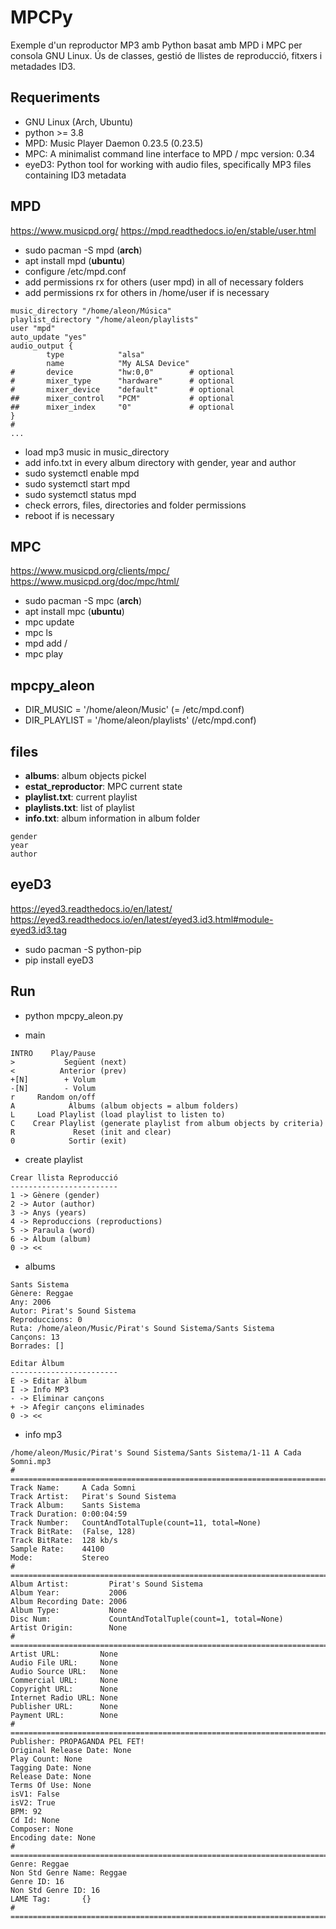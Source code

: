 # MPCPy

Exemple d'un reproductor MP3 amb Python basat amb MPD i MPC per consola GNU Linux.
Ús de classes, gestió de llistes de reproducció, fitxers i metadades ID3.

## Requeriments

- GNU Linux (Arch, Ubuntu)
- python >= 3.8
- MPD: Music Player Daemon 0.23.5 (0.23.5)
- MPC: A minimalist command line interface to MPD / mpc version: 0.34
- eyeD3: Python tool for working with audio files, specifically MP3 files containing ID3 metadata

## MPD
https://www.musicpd.org/
https://mpd.readthedocs.io/en/stable/user.html

- sudo pacman -S mpd (**arch**)
- apt install mpd (**ubuntu**)
- configure /etc/mpd.conf
- add permissions rx for others (user mpd) in all of necessary folders
- add permissions rx for others in /home/user if is necessary
```
music_directory "/home/aleon/Música"
playlist_directory "/home/aleon/playlists"
user "mpd"
auto_update "yes"
audio_output {
        type            "alsa"
        name            "My ALSA Device"
#       device          "hw:0,0"        # optional
#       mixer_type      "hardware"      # optional
#       mixer_device    "default"       # optional
##      mixer_control   "PCM"           # optional
##      mixer_index     "0"             # optional
}
#
...
```
- load mp3 music in music_directory
- add info.txt in every album directory with gender, year and author 
- sudo systemctl enable mpd
- sudo systemctl start mpd
- sudo systemctl status mpd
- check errors, files, directories and folder permissions
- reboot if is necessary

## MPC
https://www.musicpd.org/clients/mpc/
https://www.musicpd.org/doc/mpc/html/

- sudo pacman -S mpc (**arch**)
- apt install mpc (**ubuntu**)
- mpc update
- mpc ls
- mpd add /
- mpc play

## mpcpy_aleon

- DIR_MUSIC = '/home/aleon/Music' (= /etc/mpd.conf)
- DIR_PLAYLIST = '/home/aleon/playlists' (/etc/mpd.conf)

## files

- **albums**: album objects pickel
- **estat_reproductor**: MPC current state
- **playlist.txt**: current playlist
- **playlists.txt**: list of playlist
- **info.txt**: album information in album folder
```
gender
year
author
```

## eyeD3
https://eyed3.readthedocs.io/en/latest/
https://eyed3.readthedocs.io/en/latest/eyed3.id3.html#module-eyed3.id3.tag

- sudo pacman -S python-pip
- pip install eyeD3


## Run

- python mpcpy_aleon.py

- main
```
INTRO    Play/Pause
>           Següent (next)
<          Anterior (prev)
+[N]        + Volum
-[N]        - Volum
r     Random on/off 
A            Àlbums (album objects = album folders)
L     Load Playlist (load playlist to listen to)
C    Crear Playlist (generate playlist from album objects by criteria)
R             Reset (init and clear)
0            Sortir (exit)
```

- create playlist
```
Crear llista Reproducció
------------------------
1 -> Gènere (gender)
2 -> Autor (author)
3 -> Anys (years)
4 -> Reproduccions (reproductions)
5 -> Paraula (word)
6 -> Àlbum (album)
0 -> <<
```

- albums
```
Sants Sistema
Gènere: Reggae
Any: 2006
Autor: Pirat's Sound Sistema
Reproduccions: 0
Ruta: /home/aleon/Music/Pirat's Sound Sistema/Sants Sistema
Cançons: 13
Borrades: []

Editar Àlbum
------------------------
E -> Editar àlbum
I -> Info MP3
- -> Eliminar cançons
+ -> Afegir cançons eliminades
0 -> <<
```

- info mp3
```
/home/aleon/Music/Pirat's Sound Sistema/Sants Sistema/1-11 A Cada Somni.mp3
# =============================================================================
Track Name:     A Cada Somni
Track Artist:   Pirat's Sound Sistema
Track Album:    Sants Sistema
Track Duration: 0:00:04:59
Track Number:   CountAndTotalTuple(count=11, total=None)
Track BitRate:  (False, 128)
Track BitRate:  128 kb/s
Sample Rate:    44100
Mode:           Stereo
# =============================================================================
Album Artist:         Pirat's Sound Sistema
Album Year:           2006
Album Recording Date: 2006
Album Type:           None
Disc Num:             CountAndTotalTuple(count=1, total=None)
Artist Origin:        None
# =============================================================================
Artist URL:         None
Audio File URL:     None
Audio Source URL:   None
Commercial URL:     None
Copyright URL:      None
Internet Radio URL: None
Publisher URL:      None
Payment URL:        None
# =============================================================================
Publisher: PROPAGANDA PEL FET!
Original Release Date: None
Play Count: None
Tagging Date: None
Release Date: None
Terms Of Use: None
isV1: False
isV2: True
BPM: 92
Cd Id: None
Composer: None
Encoding date: None
# =============================================================================
Genre: Reggae
Non Std Genre Name: Reggae
Genre ID: 16
Non Std Genre ID: 16
LAME Tag:       {}
# =============================================================================
```